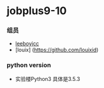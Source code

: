 # jobplus9-10


### 组员
* [leeboyjcc](https://github.com/leeboyjcc)
* [louix] (https://github.com/louixid)



### python version
* 实验楼Python3 具体是3.5.3
